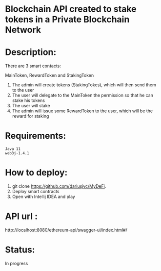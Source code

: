 # Blockchain API created to stake tokens in a Private Blockchain Network

# Description:

There are 3 smart contacts:

MainToken, RewardToken and StakingToken

1. The admin will create tokens (StakingTokes), which will then send them to the user
2. The user will delegate to the MainToken the permission so that he can stake his tokens
3. The user will stake
4. The admin will issue some RewardToken to the user, which will be the reward for staking

# Requirements:

```shell
Java 11
web3j-1.4.1
```

# How to deploy:
1. git clone https://github.com/dariusjvc/MyDeFi.
2. Deploy smart contracts
3. Open with Intellij IDEA and play

# API url :
http://localhost:8080/ethereum-api/swagger-ui/index.html#/

# Status:
In progress


